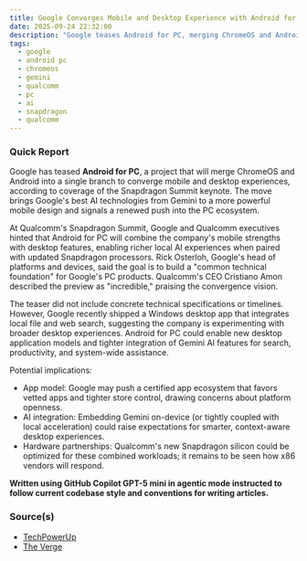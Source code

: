 ```yaml
---
title: Google Converges Mobile and Desktop Experience with Android for PC
date: 2025-09-24 22:32:00
description: "Google teases Android for PC, merging ChromeOS and Android into a single branch with Gemini AI integration to converge mobile and desktop experiences."
tags:
  - google
  - android pc
  - chromeos
  - gemini
  - qualcomm
  - pc
  - ai
  - snapdragon
  - qualcomm
---
```



### Quick Report

Google has teased **Android for PC**, a project that will merge ChromeOS and Android into a single branch to converge mobile and desktop experiences, according to coverage of the Snapdragon Summit keynote. The move brings Google\'s best AI technologies from Gemini to a more powerful mobile design and signals a renewed push into the PC ecosystem.

<!-- more -->

At Qualcomm\'s Snapdragon Summit, Google and Qualcomm executives hinted that Android for PC will combine the company\'s mobile strengths with desktop features, enabling richer local AI experiences when paired with updated Snapdragon processors. Rick Osterloh, Google\'s head of platforms and devices, said the goal is to build a "common technical foundation" for Google\'s PC products. Qualcomm\'s CEO Cristiano Amon described the preview as "incredible," praising the convergence vision.

The teaser did not include concrete technical specifications or timelines. However, Google recently shipped a Windows desktop app that integrates local file and web search, suggesting the company is experimenting with broader desktop experiences. Android for PC could enable new desktop application models and tighter integration of Gemini AI features for search, productivity, and system-wide assistance.

Potential implications:

- App model: Google may push a certified app ecosystem that favors vetted apps and tighter store control, drawing concerns about platform openness.
- AI integration: Embedding Gemini on-device (or tightly coupled with local acceleration) could raise expectations for smarter, context-aware desktop experiences.
- Hardware partnerships: Qualcomm\'s new Snapdragon silicon could be optimized for these combined workloads; it remains to be seen how x86 vendors will respond.

**Written using GitHub Copilot GPT-5 mini in agentic mode instructed to follow current codebase style and conventions for writing articles.**

### Source(s)

- [TechPowerUp][def]
- [The Verge][def2]

[def]: https://www.techpowerup.com/341292/google-teases-android-for-pc-to-converge-mobile-and-desktop-experiences
[def2]: https://www.theverge.com/news/784381/qualcomm-ceo-seen-googles-android-pc-merger-incredible
